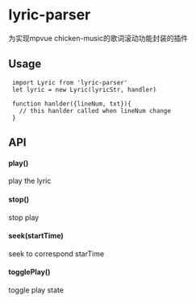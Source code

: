 # lyric-parser
为实现mpvue chicken-music的歌词滚动功能封装的插件

## Usage

```
 import Lyric from 'lyric-parser'
 let lyric = new Lyric(lyricStr, handler)

 function hanlder({lineNum, txt}){
   // this hanlder called when lineNum change
 }
```

## API

#### play()

play the lyric 

#### stop()

stop play

#### seek(startTime)

seek to correspond starTime

#### togglePlay()

toggle play state
